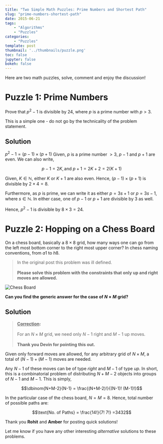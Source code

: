 ```yaml
---
title: "Two Simple Math Puzzles: Prime Numbers and Shortest Path"
slug: "prime-numbers-shortest-path"
date: 2015-06-21
tags:
    - "Algorithms"
    - "Puzzles"
categories:
    - "Puzzles"
template: post
thumbnail: '../thumbnails/puzzle.png'
toc: false
jupyter: false
bokeh: false
---
```


Here are two math puzzles, solve, comment and enjoy the discussion!


Puzzle 1: Prime Numbers
=======================

Prove that $p^2-1$ is divisible by 24, where $p$ is a prime number with
$p>3$.

This is a simple one - do not go by the technicality of the problem
statement.

Solution
---------

$p^2-1 = (p-1)\times (p+1)$ Given, $p$ is a prime number $>3$, $p-1$ and
$p+1$ are even. We can also write,

$$p-1=2K, \text{and } p+1=2K+2=2(K+1)$$

Given, $K \in \mathbb{N}$, either $K$ or $K+1$ are also even. Hence,
$(p-1)\times (p+1)$ is divisible by $2\times 4 = 8$.

Furthermore, as $p$ is prime, we can write it as either $p = 3s+1$ or
$p = 3s-1$, where $s \in \mathbb{N}$. In either case, one of $p-1$ or
$p+1$ are divisible by 3 as well.

Hence, $p^2-1$ is divisible by $8\times 3 = 24$.

Puzzle 2: Hopping on a Chess Board
==================================

On a chess board, basically a $8\times 8$ grid, how many ways one can go
from the left most bottom corner to the right most upper corner? In
chess naming conventions, from $a1$ to $h8$.

> In the original post this problem was ill defined. <br/><br/> **Please solve this problem with the constraints that only up and right moves are allowed.**

![Chess Board](https://upload.wikimedia.org/wikipedia/commons/4/4b/Ternblad_grid_chess_problem.png)

**Can you find the generic answer for the case of $N\times M$ grid?**

Solution
----------

> **<u>Correction</u>:** <br/><br/> For an $N\times M$ grid, we need only $N-1$ right and $M-1$ up moves. <br/><br/> __Thank you Devin for pointing this out.__

Given only forward moves are allowed, for any arbitrary grid of
$N\times M$, a total of $(N-1) + (M-1)$ moves are needed.

Any $N-1$ of these moves can be of type *right* and $M-1$ of type *up*.
In short, this is a combinatorial problem of distributing $N+M-2$
objects into groups of $N-1$ and $M-1$. This is simply,

$$\dbinom{N+M-2}{N-1} = \frac{(N+M-2)!}{(N-1)! (M-1)!}$$

In the particular case of the chess board, $N = M = 8$. Hence, total
number of possible paths are:

$$\text{No. of Paths} = \frac{14!}{7! 7!} =3432$$

Thank you __Rohit__ and __Amber__ for posting quick solutions!

Let me know if you have any other interesting *alternative* solutions to
these problems.
